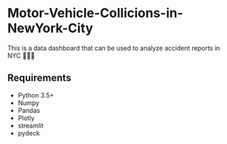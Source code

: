 # Motor-Vehicle-Collicions-in-NewYork-City
This is a data dashboard that can be used to analyze accident reports in NYC 🗽💥🚗

## Requirements
- Python 3.5+
- Numpy
- Pandas
- Plotly
- streamlit
- pydeck

##
